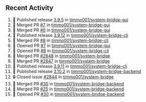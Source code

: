 ## Recent Activity

<!--START_SECTION:activity-->
1. 🚀 Published release [3.9.5](https://github.com/3.9.5) in [timmo001/system-bridge-gui](https://github.com/timmo001/system-bridge-gui)
2. 🎉 Merged PR [#7](https://github.com/timmo001/system-bridge-gui/pull/7) in [timmo001/system-bridge-gui](https://github.com/timmo001/system-bridge-gui)
3. 🎉 Merged PR [#6](https://github.com/timmo001/system-bridge-gui/pull/6) in [timmo001/system-bridge-gui](https://github.com/timmo001/system-bridge-gui)
4. 🚀 Published release [3.9.12](https://github.com/3.9.12) in [timmo001/system-bridge-cli](https://github.com/timmo001/system-bridge-cli)
5. 🎉 Merged PR [#8](https://github.com/timmo001/system-bridge-cli/pull/8) in [timmo001/system-bridge-cli](https://github.com/timmo001/system-bridge-cli)
6. 💪 Opened PR [#7](https://github.com/timmo001/system-bridge-gui/pull/7) in [timmo001/system-bridge-gui](https://github.com/timmo001/system-bridge-gui)
7. 💪 Opened PR [#8](https://github.com/timmo001/system-bridge-cli/pull/8) in [timmo001/system-bridge-cli](https://github.com/timmo001/system-bridge-cli)
8. 🎉 Merged PR [#2848](https://github.com/timmo001/system-bridge/pull/2848) in [timmo001/system-bridge](https://github.com/timmo001/system-bridge)
9. 🎉 Merged PR [#2847](https://github.com/timmo001/system-bridge/pull/2847) in [timmo001/system-bridge](https://github.com/timmo001/system-bridge)
10. 🚀 Published release [3.9.11](https://github.com/3.9.11) in [timmo001/system-bridge-cli](https://github.com/timmo001/system-bridge-cli)
11. 🚀 Published release [3.10.2](https://github.com/3.10.2) in [timmo001/system-bridge-backend](https://github.com/timmo001/system-bridge-backend)
12. 🔒 Closed issue [#2844](https://github.com/timmo001/system-bridge/issues/2844) in [timmo001/system-bridge](https://github.com/timmo001/system-bridge)
13. 🎉 Merged PR [#30](https://github.com/timmo001/system-bridge-backend/pull/30) in [timmo001/system-bridge-backend](https://github.com/timmo001/system-bridge-backend)
14. 🎉 Merged PR [#25](https://github.com/timmo001/system-bridge-backend/pull/25) in [timmo001/system-bridge-backend](https://github.com/timmo001/system-bridge-backend)
15. 💪 Opened PR [#30](https://github.com/timmo001/system-bridge-backend/pull/30) in [timmo001/system-bridge-backend](https://github.com/timmo001/system-bridge-backend)
<!--END_SECTION:activity-->
